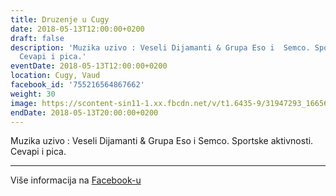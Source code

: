 ```yaml
---
title: Druzenje u Cugy
date: 2018-05-13T12:00:00+0200
draft: false
description: 'Muzika uzivo : Veseli Dijamanti & Grupa Eso i  Semco. Sportske aktivnosti.
  Cevapi i pica.'
eventDate: 2018-05-13T12:00:00+0200
location: Cugy, Vaud
facebook_id: '755216564867662'
weight: 30
image: https://scontent-sin11-1.xx.fbcdn.net/v/t1.6435-9/31947293_1665614486867697_1159691004425535488_n.jpg?_nc_cat=104&ccb=1-7&_nc_sid=9e60e4&_nc_ohc=UuVJJEty1AUQ7kNvwH05Gaa&_nc_oc=Admj5IwotDWOQUXxzwRp8g32zJZ6wPKKWRPgdiUDUiaj90eThfnkGtCJTER3IkyJZHE&_nc_zt=23&_nc_ht=scontent-sin11-1.xx&edm=ABTKTjYEAAAA&_nc_gid=idQKz17jwbQt6a4YDniMgQ&oh=00_AfJ9bZtg755ArC0HELSYpi1L33tr85Nf5GttdDfJK_oGCw&oe=6863531A
endDate: 2018-05-13T20:00:00+0200
---
```


Muzika uzivo : Veseli Dijamanti & Grupa Eso i  Semco. Sportske aktivnosti. Cevapi i pica.

---

Više informacija na [Facebook-u](https://facebook.com/events/755216564867662)